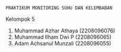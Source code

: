    PRAKTIKUM MONITORING SUHU DAN KELEMBABAN
Kelompok 5
1. Muhammad Azhar Athaya	(2208096076)
2. Muhammad Ilham Dwi P	(2208096065)
3. Adam Achsanul Munzali	(2208096055)
